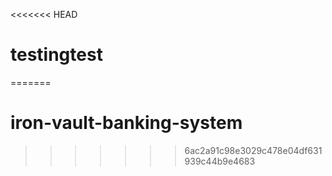 <<<<<<< HEAD
# testingtest
=======
# iron-vault-banking-system
>>>>>>> 6ac2a91c98e3029c478e04df631939c44b9e4683
